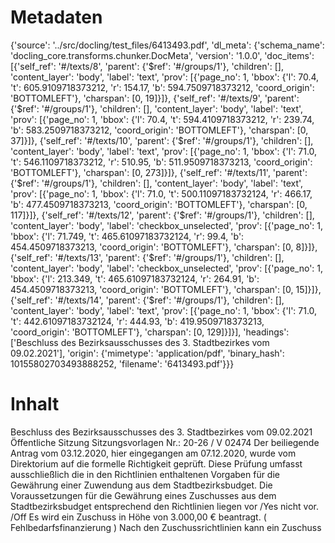 # Metadaten
{'source': '../src/docling/test_files/6413493.pdf', 'dl_meta': {'schema_name': 'docling_core.transforms.chunker.DocMeta', 'version': '1.0.0', 'doc_items': [{'self_ref': '#/texts/8', 'parent': {'$ref': '#/groups/1'}, 'children': [], 'content_layer': 'body', 'label': 'text', 'prov': [{'page_no': 1, 'bbox': {'l': 70.4, 't': 605.9109718373212, 'r': 154.17, 'b': 594.7509718373212, 'coord_origin': 'BOTTOMLEFT'}, 'charspan': [0, 19]}]}, {'self_ref': '#/texts/9', 'parent': {'$ref': '#/groups/1'}, 'children': [], 'content_layer': 'body', 'label': 'text', 'prov': [{'page_no': 1, 'bbox': {'l': 70.4, 't': 594.4109718373212, 'r': 239.74, 'b': 583.2509718373212, 'coord_origin': 'BOTTOMLEFT'}, 'charspan': [0, 37]}]}, {'self_ref': '#/texts/10', 'parent': {'$ref': '#/groups/1'}, 'children': [], 'content_layer': 'body', 'label': 'text', 'prov': [{'page_no': 1, 'bbox': {'l': 71.0, 't': 546.1109718373212, 'r': 510.95, 'b': 511.9509718373213, 'coord_origin': 'BOTTOMLEFT'}, 'charspan': [0, 273]}]}, {'self_ref': '#/texts/11', 'parent': {'$ref': '#/groups/1'}, 'children': [], 'content_layer': 'body', 'label': 'text', 'prov': [{'page_no': 1, 'bbox': {'l': 71.0, 't': 500.11097183732124, 'r': 466.17, 'b': 477.4509718373213, 'coord_origin': 'BOTTOMLEFT'}, 'charspan': [0, 117]}]}, {'self_ref': '#/texts/12', 'parent': {'$ref': '#/groups/1'}, 'children': [], 'content_layer': 'body', 'label': 'checkbox_unselected', 'prov': [{'page_no': 1, 'bbox': {'l': 71.749, 't': 465.61097183732124, 'r': 99.4, 'b': 454.4509718373213, 'coord_origin': 'BOTTOMLEFT'}, 'charspan': [0, 8]}]}, {'self_ref': '#/texts/13', 'parent': {'$ref': '#/groups/1'}, 'children': [], 'content_layer': 'body', 'label': 'checkbox_unselected', 'prov': [{'page_no': 1, 'bbox': {'l': 213.349, 't': 465.61097183732124, 'r': 264.91, 'b': 454.4509718373213, 'coord_origin': 'BOTTOMLEFT'}, 'charspan': [0, 15]}]}, {'self_ref': '#/texts/14', 'parent': {'$ref': '#/groups/1'}, 'children': [], 'content_layer': 'body', 'label': 'text', 'prov': [{'page_no': 1, 'bbox': {'l': 71.0, 't': 442.61097183732124, 'r': 444.93, 'b': 419.9509718373213, 'coord_origin': 'BOTTOMLEFT'}, 'charspan': [0, 129]}]}], 'headings': ['Beschluss des Bezirksausschusses des 3. Stadtbezirkes vom 09.02.2021'], 'origin': {'mimetype': 'application/pdf', 'binary_hash': 10155802703493888252, 'filename': '6413493.pdf'}}}

# Inhalt
Beschluss des Bezirksausschusses des 3. Stadtbezirkes vom 09.02.2021
Öffentliche Sitzung
Sitzungsvorlagen Nr.: 20-26 / V 02474
Der beiliegende Antrag vom 03.12.2020, hier eingegangen am 07.12.2020, wurde vom Direktorium auf die formelle Richtigkeit geprüft. Diese Prüfung umfasst ausschließlich die in den Richtlinien enthaltenen Vorgaben für die Gewährung einer Zuwendung aus dem Stadtbezirksbudget.
Die Voraussetzungen für die Gewährung eines Zuschusses aus dem Stadtbezirksbudget entsprechend den Richtlinien liegen
vor /Yes
nicht vor. /Off
Es wird ein Zuschuss in Höhe von 3.000,00 € beantragt. ( Fehlbedarfsfinanzierung ) Nach den Zuschussrichtlinien kann ein Zuschuss